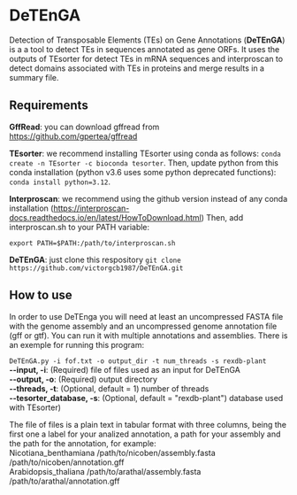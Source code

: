 # DeTEnGA

Detection of Transposable Elements (TEs) on Gene Annotations (**DeTEnGA**) is a a tool to detect TEs in sequences annotated as gene ORFs. It uses the outputs of TEsorter for detect TEs in mRNA sequences and interproscan to detect domains associated with TEs in proteins and merge results in a summary file.

## Requirements

**GffRead**: you can download gffread from https://github.com/gpertea/gffread

**TEsorter**: we recommend installing TEsorter using conda as follows: `conda create -n TEsorter -c bioconda tesorter`. Then, update python from this conda installation (python v3.6 uses some python deprecated functions): `conda install python=3.12`.

**Interproscan**: we recommend using the github version instead of any conda installation (https://interproscan-docs.readthedocs.io/en/latest/HowToDownload.html)
Then, add interproscan.sh to your PATH variable:

`export PATH=$PATH:/path/to/interproscan.sh`

**DeTEnGA**: just clone this respository `git clone https://github.com/victorgcb1987/DeTEnGA.git`


## How to use
In order to use DeTEnga you will need at least an uncompressed FASTA file with the genome assembly and an uncompressed genome annotation file (gff or gtf). You can run it with multiple annotations and assemblies. There is an exemple for running this program:  

``DeTEnGA.py -i fof.txt -o output_dir -t num_threads -s rexdb-plant``  
**--input, -i**:  (Required) file of files used as an input for DeTEnGA    
**--output, -o**: (Required) output directory  
**--threads, -t**: (Optional, default = 1) number of threads  
**--tesorter_database, -s**: (Optional, default = "rexdb-plant") database used with TEsorter)

The file of files is a plain text in tabular format with three columns, being the first one a label for your analized annotation, a path for your assembly and the path for the annotation, for example:  
Nicotiana_benthamiana  /path/to/nicoben/assembly.fasta  /path/to/nicoben/annotation.gff  
Arabidopsis_thaliana  /path/to/arathal/assembly.fasta  /path/to/arathal/annotation.gff  
